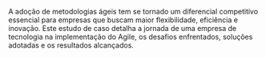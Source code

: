 A adoção de metodologias ágeis tem se tornado um diferencial competitivo essencial para empresas que buscam maior flexibilidade, eficiência e inovação. Este estudo de caso detalha a jornada de uma empresa de tecnologia na implementação do Agile, os desafios enfrentados, soluções adotadas e os resultados alcançados.
